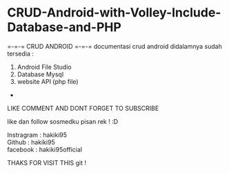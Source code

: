 # CRUD-Android-with-Volley-Include-Database-and-PHP
=-=-= CRUD ANDROID =-=-=
documentasi crud android didalamnya sudah tersedia : 
1. Android File Studio
2. Database Mysql 
3. website API (php file)


-
LIKE COMMENT AND DONT FORGET TO SUBSCRIBE 



like dan follow sosmedku pisan rek ! :D

Instragram : hakiki95 <br />
Github : hakiki95   <br />
facebook : hakiki95official



THAKS FOR VISIT THIS git !
